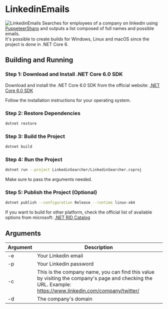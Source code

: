 # LinkedinEmails
![LinkedinEmails](https://user-images.githubusercontent.com/26238419/231917888-746674c1-f93e-4610-a1b5-6aec8a297ccf.png)
Searches for employees of a company on linkedin using [PuppeteerSharp](https://github.com/hardkoded/puppeteer-sharp) and outputs a list composed of full names and possible emails.<br />
It's possible to create builds for Windows, Linux and macOS since the project is done in .NET Core 6.

## Building and Running
### Step 1: Download and Install .NET Core 6.0 SDK

Download and install the .NET Core 6.0 SDK from the official website:
[.NET Core 6.0 SDK](https://dotnet.microsoft.com/download/dotnet/6.0)

Follow the installation instructions for your operating system.

### Step 2: Restore Dependencies
```bash
dotnet restore
```

### Step 3: Build the Project
```bash
dotnet build
```

### Step 4: Run the Project
```bash
dotnet run --project LinkedinSearcher/LinkedinSearcher.csproj
```

Make sure to pass the arguments needed.

### Step 5: Publish the Project (Optional)
```bash
dotnet publish --configuration Release --runtime linux-x64
```

If you want to build for other platform, check the official list of available options from microsoft:
[.NET RID Catalog](https://learn.microsoft.com/en-us/dotnet/core/rid-catalog)

## Arguments

| Argument | Description |
| ------------- | ------------- |
| -e | Your Linkedin email |
| -p | Your Linkedin password |
| -c | This is the company name, you can find this value by visiting the company's page and checking the URL. Example: https://www.linkedin.com/company/twitter/ |
| -d | The company's domain |

